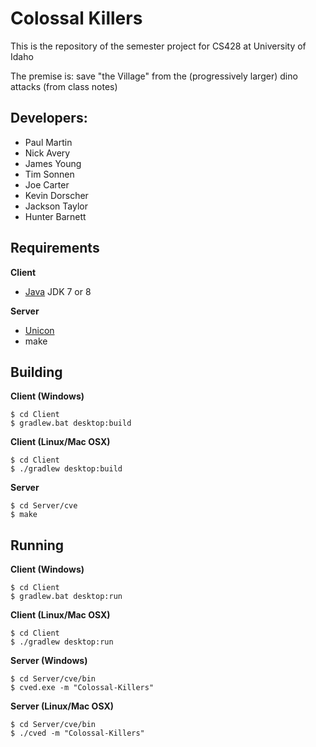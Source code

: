 # Colossal Killers
This is the repository of the semester project for CS428 at University of Idaho

The premise is: save "the Village" from the (progressively larger) dino attacks (from class notes)

## Developers:
- Paul Martin
- Nick Avery
- James Young
- Tim Sonnen
- Joe Carter
- Kevin Dorscher
- Jackson Taylor
- Hunter Barnett

## Requirements

**Client**

- [Java](java.org) JDK 7 or 8

**Server**

- [Unicon](unicon.org)
- make


## Building

**Client (Windows)**

```
$ cd Client
$ gradlew.bat desktop:build
```

**Client (Linux/Mac OSX)**

```
$ cd Client
$ ./gradlew desktop:build
```

**Server**

```
$ cd Server/cve
$ make
```

## Running

**Client (Windows)**

```
$ cd Client
$ gradlew.bat desktop:run
```

**Client (Linux/Mac OSX)**

```
$ cd Client
$ ./gradlew desktop:run
```

**Server (Windows)**

```
$ cd Server/cve/bin
$ cved.exe -m "Colossal-Killers"
```

**Server (Linux/Mac OSX)**

```
$ cd Server/cve/bin
$ ./cved -m "Colossal-Killers"
```
